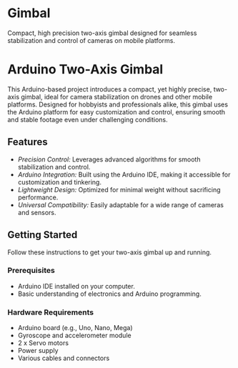 # Gimbal
Compact, high precision two-axis gimbal designed for seamless stabilization and control of cameras on mobile platforms.

# Arduino Two-Axis Gimbal

This Arduino-based project introduces a compact, yet highly precise, two-axis gimbal, ideal for camera stabilization on drones and other mobile platforms. Designed for hobbyists and professionals alike, this gimbal uses the Arduino platform for easy customization and control, ensuring smooth and stable footage even under challenging conditions.

## Features

- *Precision Control:* Leverages advanced algorithms for smooth stabilization and control.
- *Arduino Integration:* Built using the Arduino IDE, making it accessible for customization and tinkering.
- *Lightweight Design:* Optimized for minimal weight without sacrificing performance.
- *Universal Compatibility:* Easily adaptable for a wide range of cameras and sensors.

## Getting Started

Follow these instructions to get your two-axis gimbal up and running.

### Prerequisites

- Arduino IDE installed on your computer.
- Basic understanding of electronics and Arduino programming.

### Hardware Requirements

- Arduino board (e.g., Uno, Nano, Mega)
- Gyroscope and accelerometer module
- 2 x Servo motors
- Power supply
- Various cables and connectors
